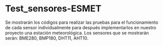 # Test_sensores-ESMET
Se mostrarán los códigos para realizar las pruebas para el funcionamiento de cada sensor individualmente para después implementarlos en nuestro proyecto una estación meteorológica.
Los sensores que se mostrarán serán:
BME280, BMP180, DHT11, AHT10.

